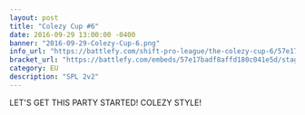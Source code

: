```yaml
---
layout: post
title: "Colezy Cup #6"
date: 2016-09-29 13:00:00 -0400
banner: "2016-09-29-Colezy-Cup-6.png"
info_url: "https://battlefy.com/shift-pro-league/the-colezy-cup-6/57e17badf8affd180c041e5d/info"
bracket_url: "https://battlefy.com/embeds/57e17badf8affd180c041e5d/stage/57e17badf8affd180c041e5e"
category: EU
description: "SPL 2v2"
---
```


LET'S GET THIS PARTY STARTED! COLEZY STYLE!
